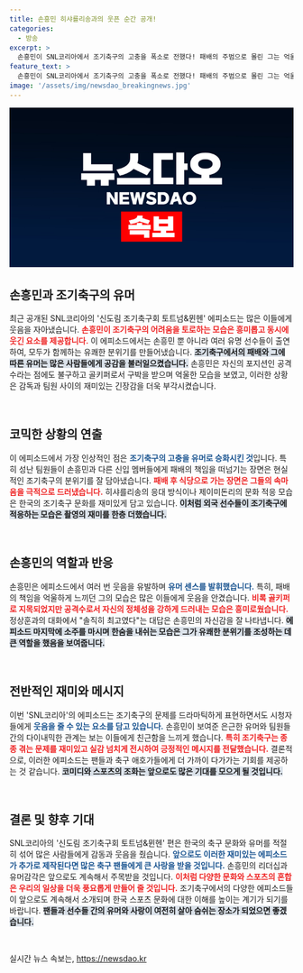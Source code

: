 ```yaml
---
title: 손흥민 히샤를리송과의 웃픈 순간 공개!
categories:
  - 방송
excerpt: >
  손흥민이 SNL코리아에서 조기축구의 고충을 폭소로 전했다! 패배의 주범으로 몰린 그는 억울한 마음을 담아 조기 축구 어렵네라며 웃음을 참지 못했다. 이번 에피소드는 축구팬이라면 절대 놓칠 수 없는 유쾌한 순간들로 가득하다!
feature_text: >
  손흥민이 SNL코리아에서 조기축구의 고충을 폭소로 전했다! 패배의 주범으로 몰린 그는 억울한 마음을 담아 조기 축구 어렵네라며 웃음을 참지 못했다. 이번 에피소드는 축구팬이라면 절대 놓칠 수 없는 유쾌한 순간들로 가득하다!
image: '/assets/img/newsdao_breakingnews.jpg'
---
```


<p><img src="/assets/img/newsdao_breakingnews.jpg" alt="implanttips 속보" /></p>

<h2 data-ke-size="size26">손흥민과 조기축구의 유머</h2> 

<p data-ke-size="size16">최근 공개된 SNL코리아의 '신도림 조기축구회 토트넘&뮌헨' 에피소드는 많은 이들에게 웃음을 자아냈습니다. <b><span style="color: #ee2323;">손흥민이 조기축구의 어려움을 토로하는 모습은 흥미롭고 동시에 웃긴 요소를 제공합니다.</span></b> 이 에피소드에서는 손흥민 뿐 아니라 여러 유명 선수들이 출연하여, 모두가 함께하는 유쾌한 분위기를 만들어냈습니다. <b><span style="background-color: #21538527;">조기축구에서의 패배와 그에 따른 유머는 많은 사람들에게 공감을 불러일으켰습니다.</span></b> 손흥민은 자신의 포지션인 공격수라는 점에도 불구하고 골키퍼로서 구박을 받으며 억울한 모습을 보였고, 이러한 상황은 감독과 팀원 사이의 재미있는 긴장감을 더욱 부각시켰습니다.</p>

<p data-ke-size="size16">&nbsp;</p>

<h2 data-ke-size="size26">코믹한 상황의 연출</h2>

<p data-ke-size="size16">이 에피소드에서 가장 인상적인 점은 <b><span style="color: #1a5490;">조기축구의 고충을 유머로 승화시킨 것</span></b>입니다. 특히 성난 팀원들이 손흥민과 다른 신입 멤버들에게 패배의 책임을 떠넘기는 장면은 현실적인 조기축구의 분위기를 잘 담아냈습니다. <b><span style="color: #ee2323;">패배 후 식당으로 가는 장면은 그들의 속마음을 극적으로 드러냈습니다.</span></b> 히샤를리송의 응대 방식이나 제이미돈리의 문화 적응 모습은 한국의 조기축구 문화를 재미있게 담고 있습니다. <b><span style="background-color: #21538527;">이처럼 외국 선수들이 조기축구에 적응하는 모습은 촬영의 재미를 한층 더했습니다.</span></b></p>

<p data-ke-size="size16">&nbsp;</p>

<h2 data-ke-size="size26">손흥민의 역할과 반응</h2>

<p data-ke-size="size16">손흥민은 에피소드에서 여러 번 웃음을 유발하며 <b><span style="color: #1a5490;">유머 센스를 발휘했습니다.</span></b> 특히, 패배의 책임을 억울하게 느끼던 그의 모습은 많은 이들에게 웃음을 안겼습니다. <b><span style="color: #ee2323;">비록 골키퍼로 지목되었지만 공격수로서 자신의 정체성을 강하게 드러내는 모습은 흥미로웠습니다.</span></b> 정상훈과의 대화에서 "솔직히 최고였다"는 대답은 손흥민의 자신감을 잘 나타냅니다. <b><span style="background-color: #21538527;">에피소드 마지막에 소주를 마시며 한숨을 내쉬는 모습은 그가 유쾌한 분위기를 조성하는 데 큰 역할을 했음을 보여줍니다.</span></b></p>

<p data-ke-size="size16">&nbsp;</p>

<h2 data-ke-size="size26">전반적인 재미와 메시지</h2>

<p data-ke-size="size16">이번 'SNL코리아'의 에피소드는 조기축구의 문제를 드라마틱하게 표현하면서도 시청자들에게 <b><span style="color: #1a5490;">웃음을 줄 수 있는 요소를 담고 있습니다.</span></b> 손흥민이 보여준 은근한 유머와 팀원들 간의 다이내믹한 관계는 보는 이들에게 친근함을 느끼게 했습니다. <b><span style="color: #ee2323;">특히 조기축구는 종종 겪는 문제를 재미있고 실감 넘치게 전시하여 긍정적인 메시지를 전달했습니다.</span></b> 결론적으로, 이러한 에피소드는 팬들과 축구 애호가들에게 더 가까이 다가가는 기회를 제공하는 것 같습니다. <b><span style="background-color: #21538527;">코미디와 스포츠의 조화는 앞으로도 많은 기대를 모으게 될 것입니다.</span></b></p>

<p data-ke-size="size16">&nbsp;</p>

<h2 data-ke-size="size26">결론 및 향후 기대</h2>

<p data-ke-size="size16">SNL코리아의 '신도림 조기축구회 토트넘&뮌헨' 편은 한국의 축구 문화와 유머를 적절히 섞어 많은 사람들에게 감동과 웃음을 줬습니다. <b><span style="color: #1a5490;">앞으로도 이러한 재미있는 에피소드가 추가로 제작된다면 많은 축구 팬들에게 큰 사랑을 받을 것입니다.</span></b> 손흥민의 리더십과 유머감각은 앞으로도 계속해서 주목받을 것입니다. <b><span style="color: #ee2323;">이처럼 다양한 문화와 스포츠의 혼합은 우리의 일상을 더욱 풍요롭게 만들어 줄 것입니다.</span></b> 조기축구에서의 다양한 에피소드들이 앞으로도 계속해서 소개되며 한국 스포츠 문화에 대한 이해를 높이는 계기가 되기를 바랍니다. <b><span style="background-color: #21538527;">팬들과 선수들 간의 유머와 사랑이 여전히 살아 숨쉬는 장소가 되었으면 좋겠습니다.</span></b></p>

<p data-ke-size="size16">&nbsp;</p>
실시간 뉴스 속보는, <a href="https://newsdao.kr" rel="dofollow">https://newsdao.kr</a>


